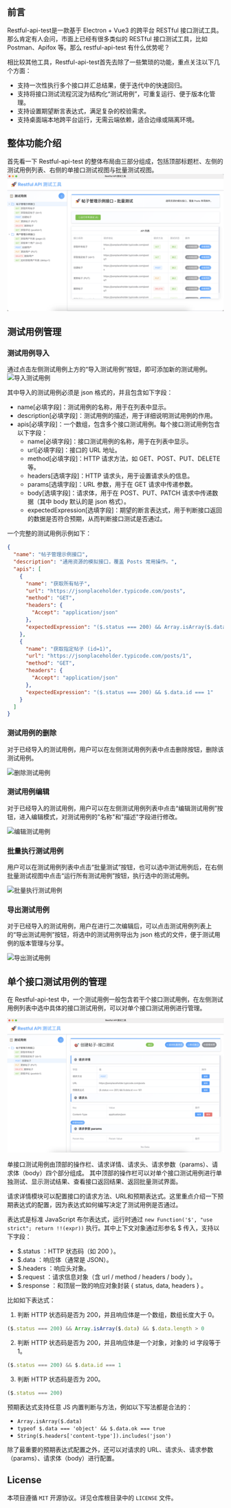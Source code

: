 ## 前言

Restful-api-test是一款基于 Electron + Vue3 的跨平台 RESTful 接口测试工具。那么肯定有人会问，市面上已经有很多类似的 RESTful 接口测试工具，比如 Postman、Apifox 等。那么 restful-api-test 有什么优势呢？

相比较其他工具，Restful-api-test首先去除了一些繁琐的功能，重点关注以下几个方面：

- 支持一次性执行多个接口并汇总结果，便于迭代中的快速回归。
- 支持将接口测试流程沉淀为结构化“测试用例”，可重复运行、便于版本化管理。
- 支持设置期望断言表达式，满足复杂的校验需求。
- 支持桌面端本地跨平台运行，无需云端依赖，适合边缘或隔离环境。

## 整体功能介绍

首先看一下 Restful-api-test 的整体布局由三部分组成，包括顶部标题栏、左侧的测试用例列表、右侧的单接口测试视图与批量测试视图。
![整体功能介绍](./images/整体布局.png)

## 测试用例管理

### 测试用例导入

通过点击左侧测试用例上方的“导入测试用例”按钮，即可添加新的测试用例。
![导入测试用例](./images/导入测试用例.gif)

其中导入的测试用例必须是 json 格式的，并且包含如下字段：

- name[必填字段]：测试用例的名称，用于在列表中显示。
- description[必填字段]：测试用例的描述，用于详细说明测试用例的作用。
- apis[必填字段]：一个数组，包含多个接口测试用例。每个接口测试用例包含以下字段：
  - name[必填字段]：接口测试用例的名称，用于在列表中显示。
  - url[必填字段]：接口的 URL 地址。
  - method[必填字段]：HTTP 请求方法，如 GET、POST、PUT、DELETE 等。
  - headers[选填字段]：HTTP 请求头，用于设置请求头的信息。
  - params[选填字段]：URL 参数，用于在 GET 请求中传递参数。
  - body[选填字段]：请求体，用于在 POST、PUT、PATCH 请求中传递数据（其中 body 默认的是 json 格式）。
  - expectedExpression[选填字段]：期望的断言表达式，用于判断接口返回的数据是否符合预期，从而判断接口测试是否通过。

一个完整的测试用例示例如下：

```json
{
  "name": "帖子管理示例接口",
  "description": "通用资源的模拟接口，覆盖 Posts 常用操作。",
  "apis": [
    {
      "name": "获取所有帖子",
      "url": "https://jsonplaceholder.typicode.com/posts",
      "method": "GET",
      "headers": {
        "Accept": "application/json"
      },
      "expectedExpression": "($.status === 200) && Array.isArray($.data) && $.data.length > 0"
    },
    {
      "name": "获取指定帖子 (id=1)",
      "url": "https://jsonplaceholder.typicode.com/posts/1",
      "method": "GET",
      "headers": {
        "Accept": "application/json"
      },
      "expectedExpression": "($.status === 200) && $.data.id === 1"
    }
  ]
}
```
### 测试用例的删除

对于已经导入的测试用例，用户可以在左侧测试用例列表中点击删除按钮，删除该测试用例。

![删除测试用例](./images/删除测试用例.gif)

### 测试用例编辑

对于已经导入的测试用例，用户可以在左侧测试用例列表中点击“编辑测试用例”按钮，进入编辑模式，对测试用例的"名称"和"描述"字段进行修改。

![编辑测试用例](./images/编辑测试用例.gif)

### 批量执行测试用例

用户可以在测试用例列表中点击“批量测试”按钮，也可以选中测试用例后，在右侧批量测试视图中点击“运行所有测试用例”按钮，执行选中的测试用例。

![批量执行测试用例](./images/批量执行测试用例.gif)

### 导出测试用例

对于已经导入的测试用例，用户在进行二次编辑后，可以点击测试用例列表上的“导出测试用例”按钮，将选中的测试用例导出为 json 格式的文件，便于测试用例的版本管理与分享。

![导出测试用例](./images/导出测试用例.gif)

## 单个接口测试用例的管理

在 Restful-api-test 中，一个测试用例一般包含若干个接口测试用例，在左侧测试用例列表中选中具体的接口测试用例，可以对单个接口测试用例进行管理。

![单个接口测试用例的管理](./images/接口测试用例的管理.png)

单接口测试用例由顶部的操作栏、请求详情、请求头、请求参数（params）、请求体（body）四个部分组成。
其中顶部的操作栏可以对单个接口测试用例进行单独测试、显示测试结果、查看接口返回结果、返回批量测试界面。

请求详情模块可以配置接口的请求方法、URL和预期表达式。这里重点介绍一下预期表达式的配置，因为表达式如何编写决定了测试用例是否通过。

表达式是标准 JavaScript 布尔表达式，运行时通过 `new Function('$', "use strict"; return !!(expr))` 执行。其中上下文对象通过形参名 $ 传入，支持以下字段：
- $.status ：HTTP 状态码（如 200 ）。
- $.data ：响应体（通常是 JSON）。
- $.headers ：响应头对象。
- $.request ：请求信息对象（含 url / method / headers / body ）。
- $.response ：和顶层一致的响应对象封装 { status, data, headers } 。

比如如下表达式：

1. 判断 HTTP 状态码是否为 200，并且响应体是一个数组，数组长度大于 0。
```typescript
($.status === 200) && Array.isArray($.data) && $.data.length > 0
```
2. 判断 HTTP 状态码是否为 200，并且响应体是一个对象，对象的 id 字段等于 1。
```typescript
($.status === 200) && $.data.id === 1
```
3. 判断 HTTP 状态码是否为 200。
```typescript
($.status === 200)
```

预期表达式支持任意 JS 内置判断与方法，例如以下写法都是合法的：

- `Array.isArray($.data)`
- `typeof $.data === 'object' && $.data.ok === true`
- `String($.headers['content-type']).includes('json')`

除了最重要的预期表达式配置之外，还可以对请求的 URL、请求头、请求参数（params）、请求体（body）进行配置。

## License

本项目遵循 `MIT` 开源协议。详见仓库根目录中的 `LICENSE` 文件。
